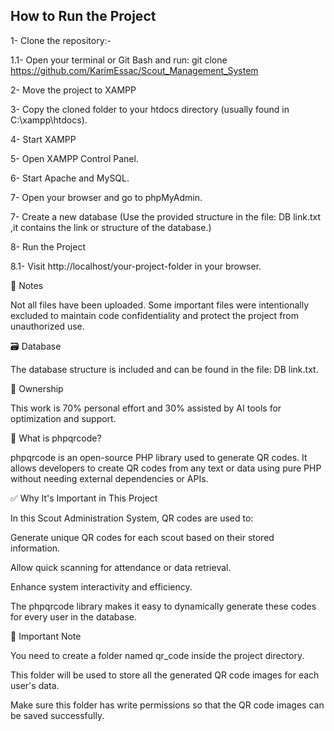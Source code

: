 How to Run the Project
----------------------
1- Clone the repository:-

1.1- Open your terminal or Git Bash and run: git clone https://github.com/KarimEssac/Scout_Management_System

2- Move the project to XAMPP

3- Copy the cloned folder to your htdocs directory (usually found in C:\xampp\htdocs).

4- Start XAMPP

5- Open XAMPP Control Panel.

6- Start Apache and MySQL.

7- Open your browser and go to phpMyAdmin.

7- Create a new database (Use the provided structure in the file: DB link.txt ,it contains the link or structure of the database.)

8- Run the Project

8.1- Visit http://localhost/your-project-folder in your browser.

📂 Notes

Not all files have been uploaded. Some important files were intentionally excluded to maintain code confidentiality and protect the project from unauthorized use.

🗃️ Database

The database structure is included and can be found in the file: DB link.txt.

👤 Ownership

This work is 70% personal effort and 30% assisted by AI tools for optimization and support.

📘 What is phpqrcode?

phpqrcode is an open-source PHP library used to generate QR codes. It allows developers to create QR codes from any text or data using pure PHP without needing external dependencies or APIs.

✅ Why It's Important in This Project

In this Scout Administration System, QR codes are used to:

Generate unique QR codes for each scout based on their stored information.

Allow quick scanning for attendance or data retrieval.

Enhance system interactivity and efficiency.

The phpqrcode library makes it easy to dynamically generate these codes for every user in the database.

📁 Important Note

You need to create a folder named qr_code inside the project directory.

This folder will be used to store all the generated QR code images for each user's data.

Make sure this folder has write permissions so that the QR code images can be saved successfully.

